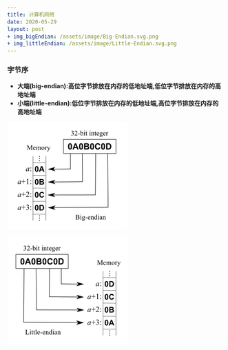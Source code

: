 ```yaml
---
title: 计算机网络
date: 2020-05-29
layout: post
+ img_bigEndian: /assets/image/Big-Endian.svg.png
+ img_littleEndian: /assets/image/Little-Endian.svg.png
---
```


### 字节序

* **大端(big-endian):高位字节排放在内存的低地址端,低位字节排放在内存的高地址端**
* **小端(little-endian):低位字节排放在内存的低地址端,高位字节排放在内存的高地址端**

![img_bigEndian](/assets/image/Big-Endian.svg.png "big_endian")

![img_littleEndian](/assets/image/Little-Endian.svg.png "little_Endian")


